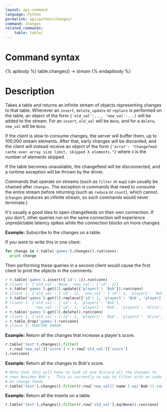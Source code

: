 ```yaml
---
layout: api-command
language: Python
permalink: api/python/changes/
command: changes
related_commands:
    table: table/
---
```


# Command syntax #

{% apibody %}
table.changes() &rarr; stream
{% endapibody %}

# Description #

Takes a table and returns an infinite stream of objects representing
changes to that table.  Whenever an `insert`, `delete`, `update` or
`replace` is performed on the table, an object of the form
`{'old_val':..., 'new_val':...}` will be added to the stream.  For an
`insert`, `old_val` will be `None`, and for a `delete`, `new_val` will
be `None`.

If the client is slow to consume changes, the server will buffer them,
up to 100,000 stream elements.  After that, early changes will be
discarded, and the client will instead receive an object of the form
`{'error': "Changefeed cache over array size limit, skipped X
elements."}` where `X` is the number of elements skipped.

If the table becomes unavailable, the changefeed will be disconnected,
and a runtime exception will be thrown by the driver.

Commands that operate on streams (such as `filter` or `map`) can
usually be chained after `changes`.  The exception is commands that
need to consume the entire stream before returning (such as `reduce`
or `count`), which cannot.  (`changes` produces an infinite stream, so
such commands would never terminate.)

It's usually a good idea to open changefeeds on their own connection.
If you don't, other queries run on the same connection will experience
unpredictable latency spikes while the connection blocks on more
changes.

__Example:__ Subscribe to the changes on a table.

If you were to write this in one client:

```py
for change in r.table('games').changes().run(conn):
  print change
```

Then performing these queries in a second client would cause the first
client to print the objects in the comments:

```py
> r.table('games').insert({'id': 1}).run(conn)
# client 1: {'old_val': None, 'new_val': {'id': 1}}
> r.table('games').get(1).update({'player1': 'Bob'}).run(conn)
# client 1: {'old_val': {'id': 1}, 'new_val': {'id': 1, 'player1': 'Bob'}}
> r.table('games').get(1).replace({'id': 1, 'player1': 'Bob', 'player2': 'Alice'}).run(conn)
# client 1: {'old_val': {'id': 1, 'player1': 'Bob'},
#            'new_val': {'id': 1, 'player1': 'Bob', 'player2': 'Alice'}}
> r.table('games').get(1).delete().run(conn)
# client 1: {'old_val': {'id': 1, 'player1': 'Bob', 'player2': 'Alice'}, 'new_val': None}
> r.table_drop('games').run(conn)
# client 1: RUNTIME ERROR
```

__Example:__ Return all the changes that increase a player's score.

```py
r.table('test').changes().filter(
  r.row['new_val']['score'] > r.row['old_val']['score']
).run(conn)
```

__Example:__ Return all the changes to Bob's score.

```py
# Note that this will have to look at and discard all the changes to
# rows besides Bob's.  This is currently no way to filter with an index
# on change feeds.
r.table('test').changes().filter(r.row['new_val]['name'].eq('Bob')).run(conn)
```

__Example:__ Return all the inserts on a table.

```py
r.table('test').changes().filter(r.row['old_val'].eq(None)).run(conn)
```
